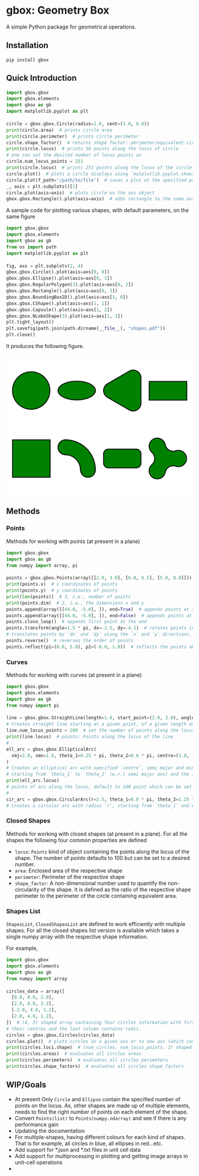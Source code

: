 # gbox: Geometry Box

A simple Python package for geometrical operations.

## Installation

```commandline
pip install gbox
```

## Quick Introduction

```python
import gbox.gbox
import gbox.elements
import gbox as gb
import matplotlib.pyplot as plt

circle = gbox.gbox.Circle(radius=2.0, cent=(3.0, 6.0))
print(circle.area)  # prints circle area
print(circle.perimeter)  # prints circle perimeter
circle.shape_factor()  # returns shape factor: perimeter/equivalent circle perimeter.
print(circle.locus)  # prints 50 points along the locus of circle  
# one can set the desired number of locus points as
circle.num_locus_points = 251
print(circle.locus)  # prints 251 points along the locus of the circle
circle.plot()  # plots a circle displays using `matplotlib.pyplot.show()`
circle.plot(f_path='/path/to/file')  # saves a plot at the specified path
_, axis = plt.subplots()[1]
circle.plot(axis=axis)  # plots circle on the axs object
gbox.gbox.Rectangle().plot(axis=axis)  # adds rectangle to the same axs
```

A sample code for plotting various shapes, with default parameters, on the same figure

```python
import gbox.gbox
import gbox.elements
import gbox as gb
from os import path
import matplotlib.pyplot as plt

fig, axs = plt.subplots(2, 4)
gbox.gbox.Circle().plot(axis=axs[0, 0])
gbox.gbox.Ellipse().plot(axis=axs[0, 1])
gbox.gbox.RegularPolygon(3).plot(axis=axs[0, 2])
gbox.gbox.Rectangle().plot(axis=axs[0, 3])
gbox.gbox.BoundingBox2D().plot(axis=axs[1, 0])
gbox.gbox.CShape().plot(axis=axs[1, 1])
gbox.gbox.Capsule().plot(axis=axs[1, 2])
gbox.gbox.NLobeShape(3).plot(axis=axs[1, 3])
plt.tight_layout()
plt.savefig(path.join(path.dirname(__file__), "shapes.pdf"))
plt.close()
```

It produces the following figure.

![Shape](docs/media/shapes.png)

## Methods

### Points

Methods for working with points (at present in a plane)

```python
import gbox.gbox
import gbox as gb
from numpy import array, pi

points = gbox.gbox.Points(array([[2.0, 3.0], [6.0, 6.5], [5.0, 8.0]]))
print(points.x)  # x coordinates of points
print(points.y)  # y coordinates of points
print(len(points))  # 3, i.e., number of points
print(points.dim)  # 2, i.e., the dimensions x and y
points.append(array([[44.0, -5.0], ]), end=True)  # appends points at the end
points.append(array([[44.0, -5.0], ]), end=False)  # appends points at the beginning
points.close_loop()  # appends first point at the end 
points.transform(angle=1.5 * pi, dx=-2.5, dy=-4.1)  # rotates points in CCW direction by `angle=1.5 * pi` and
# translates points by `dx` and `dy` along the `x` and `y` directions.
points.reverse()  # reverses the order of points
points.reflect(p1=(0.0, 5.0), p2=(-8.0, 1.0))  # reflects the points about the line joining `p1` and `p2`
```

### Curves

Methods for working with curves (at present in a plane)

```python
import gbox.gbox
import gbox.elements
import gbox as gb
from numpy import pi

line = gbox.gbox.StraightLine(length=1.0, start_point=(2.0, 3.0), angle=pi / 2)
# Creates straight line starting at a given point, of a given length and aligned at an angle with the positive x-axs
line.num_locus_points = 200  # set the number of points along the locus, defaults to 100
print(line.locus)  # points: Points along the locus of the line
#
ell_arc = gbox.gbox.EllipticalArc(
  smj=2.0, smn=1.0, theta_1=0.25 * pi, theta_2=0.6 * pi, centre=(1.0, -5.0), smj_angle=0.45 * pi
)
# Creates an elliptical arc with specified `centre`, semi major and minor axes of lengths 2.0 and 1.0, 
# starting from `theta_1` to `theta_2` (w.r.t semi major axs) and the inclination of semi major axs `smj_angle`.
print(ell_arc.locus)
# points of arc along the locus, default to 100 point which can be set by `ell_arc.num_locus_points`  
#
cir_arc = gbox.gbox.CircularArc(r=2.5, theta_1=0.0 * pi, theta_2=1.25 * pi, centre=(2.0, 4.0))
# Creates a circular arc with radius `r`, starting from `theta_1` and ending at `theta_2`

```

### Closed Shapes

Methods for working with closed shapes (at present in a plane).
For all the shapes the following four common properties are defined

+ `locus`: `Points` kind of object containing the points along the locus of the shape. The number of points defaults to
  100 but can be set to a desired number.
+ `area`: Enclosed area of the respective shape
+ `perimeter`: Perimeter of the respective shape
+ `shape_factor`: A non-dimensional number used to quantify the non-circularity of the shape. It is defined as the
  ratio of the respective shape perimeter to the perimeter of the circle containing equivalent area.

### Shapes List

`ShapesList`, `ClosedShapesList` are defined to work efficiently with multiple shapes. For all the closed
shapes list version is available which takes a single numpy array with the respective shape information.

For example,

```python
import gbox.gbox
import gbox.elements
import gbox as gb
from numpy import array

circles_data = array([
  [0.0, 0.0, 2.0],
  [2.0, 8.0, 3.2],
  [-2.0, 4.0, 1.2],
  [2.0, 4.0, 1.2],
])  # (4, 3) shaped array containing four circles information with first two columns (x, y) coordinates of
# their centres and the last column contains radii.
circles = gbox.gbox.Circles(circles_data)
circles.plot()  # plots circles on a given axs or to new axs (which can be saved or displayed using plt.show())
print(circles.loci.shape)  # (num_circles, num_locus_points, 2) shaped array
print(circles.areas)  # evaluates all circles areas
print(circles.perimeters)  # evaluates all circles perimeters
print(circles.shape_factors)  # evaluates all circles shape_factors
```

## WIP/Goals

+ At present Only `Circle` and `Ellipse` contain the specified number of points on the locus. As, other shapes are made
  up of multiple elements, needs to find the right number of points on each element of the shape.
+ Convert `Points(list)` to `Points(numpy.ndarray)` and see if there is any performance gain
+ Updating the documentation
+ For multiple-shapes, having different colours for each kind of shapes. That is for example, all circles in blue,
  all ellipses in red...etc.
+ Add support for *.json and *.txt files in unit cell data
+ Add support for multiprocessing in plotting and getting image arrays in unit-cell operations
+ 